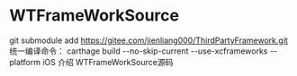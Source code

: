 # WTFrameWorkSource
git submodule add https://gitee.com/jienliang000/ThirdPartyFramework.git                    
统一编译命令： carthage build --no-skip-current --use-xcframeworks --platform iOS                    介绍 WTFrameWorkSource源码


